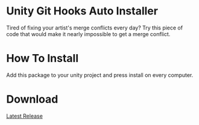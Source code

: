 # Unity Git Hooks Auto Installer
Tired of fixing your artist's merge conflicts every day? Try this piece of code that would make it nearly impossible to get a merge conflict. 

# How To Install
Add this package to your unity project and press install on every computer.

# Download
[Latest Release](https://github.com/seyahdoo/unity-git-hooks-auto-installer/releases/latest/download/git-hooks-system.unitypackage)

